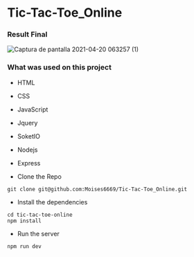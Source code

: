 # Tic-Tac-Toe_Online

### Result Final
![Captura de pantalla 2021-04-20 063257 (1)](https://user-images.githubusercontent.com/66188523/115350224-16745b00-a172-11eb-893a-47367c343671.png)


### What was used on this project

- HTML
- CSS
- JavaScript
- Jquery
- SoketIO
- Nodejs
- Express

- Clone the Repo

```
git clone git@github.com:Moises6669/Tic-Tac-Toe_Online.git
```

- Install the dependencies

```
cd tic-tac-toe-online
npm install
```

- Run the server

```
npm run dev
```
